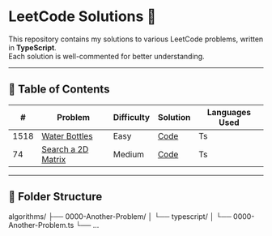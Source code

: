 # LeetCode Solutions 🚀

This repository contains my solutions to various LeetCode problems, written in **TypeScript**.  
Each solution is well-commented for better understanding.  

---

## 📂 Table of Contents

| #   | Problem | Difficulty | Solution | Languages Used |
|-----|-----------------|-------------------|-----------------|-----------------
| 1518   | [Water Bottles](https://leetcode.com/problems/water-bottles/) | Easy | [Code](./algorithms/1518-Water-Bottles) | Ts
| 74   | [Search a 2D Matrix](https://leetcode.com/problems/search-a-2d-matrix/) | Medium | [Code](./algorithms/74-Search-a-2D-Matrix) | Ts


---

## 📖 Folder Structure

algorithms/
├── 0000-Another-Problem/
│   └── typescript/
│       └── 0000-Another-Problem.ts
└── ...